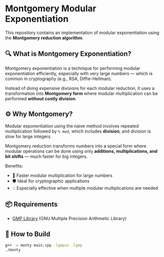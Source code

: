 # Montgomery Modular Exponentiation

This repository contains an implementation of modular exponentiation using the **Montgomery reduction algorithm**.

## 🔍 What is Montgomery Exponentiation?

Montgomery exponentiation is a technique for performing modular exponentiation efficiently, especially with very large numbers — which is common in cryptography (e.g., RSA, Diffie-Hellman).

Instead of doing expensive divisions for each modular reduction, it uses a transformation into **Montgomery form** where modular multiplication can be performed **without costly division**.

## ⚙️ Why Montgomery?

Modular exponentiation using the naive method involves repeated multiplication followed by `% mod`, which includes **division**, and division is slow for large integers.

Montgomery reduction transforms numbers into a special form where modular operations can be done using only **additions, multiplications, and bit shifts** — much faster for big integers.

Benefits:
- 🚀 Faster modular multiplication for large numbers
- 🛡️ Ideal for cryptographic applications
- 💡 Especially effective when multiple modular multiplications are needed

## 📦 Requirements

- [GMP Library](https://gmplib.org/) (GNU Multiple Precision Arithmetic Library)

## 🚀 How to Build

```bash
g++ -o monty main.cpp -lgmpxx -lgmp
./monty

